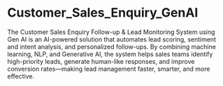 # Customer_Sales_Enquiry_GenAI
The Customer Sales Enquiry Follow-up & Lead Monitoring System using Gen AI is an AI-powered solution that automates lead scoring, sentiment and intent analysis, and personalized follow-ups. By combining machine learning, NLP, and Generative AI, the system helps sales teams identify high-priority leads, generate human-like responses, and improve conversion rates—making lead management faster, smarter, and more effective.
